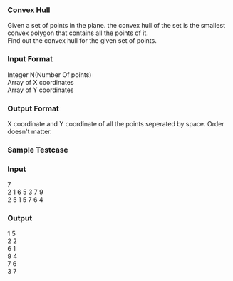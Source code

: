 ### Convex Hull
Given a set of points in the plane. the convex hull of the set is the smallest convex polygon that contains all the points of it. <br>
Find out the convex hull for the given set of points.
### Input Format
Integer N(Number Of points) <br>
Array of X coordinates <br>
Array of Y coordinates <br>
### Output Format
X coordinate and Y coordinate of all the points seperated by space. Order doesn't matter.
### Sample Testcase
### Input
7 <br>
2 1 6 5 3 7 9 <br>
2 5 1 5 7 6 4 <br>
### Output
1 5 <br>
2 2 <br>
6 1 <br>
9 4 <br>
7 6 <br>
3 7